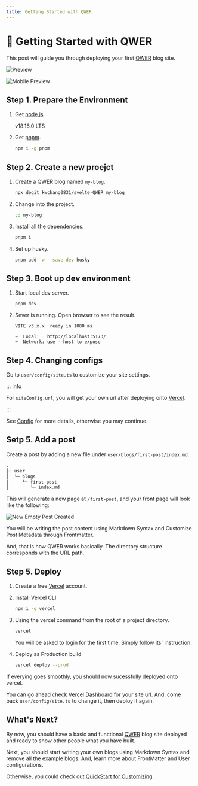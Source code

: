 ```yaml
---
title: Getting Started with QWER
---
```


# 🎉 Getting Started with QWER

This post will guide you through deploying your first [QWER](https://github.com/kwchang0831/svelte-QWER) blog site.

![Preview](../images/preview.webp)

![Mobile Preview](../images/mobile-preview.webp)

## Step 1. Prepare the Environment

1. Get [node.js](https://nodejs.org/).

   v18.16.0 LTS

2. Get [pnpm](https://pnpm.io/).

   ```sh
   npm i -g pnpm
   ```

## Step 2. Create a new proejct

1. Create a QWER blog named `my-blog`.

   ```sh
   npx degit kwchang0831/svelte-QWER my-blog
   ```

1. Change into the project.

   ```sh
   cd my-blog
   ```

1. Install all the dependencies.

   ```sh
   pnpm i
   ```

1. Set up husky.

   ```sh
   pnpm add -w --save-dev husky
   ```

## Step 3. Boot up dev environment

1. Start local dev server.

   ```sh
   pnpm dev
   ```

1. Sever is running. Open browser to see the result.

   ```shell
   VITE v3.x.x  ready in 1080 ms

   ➜  Local:   http://localhost:5173/
   ➜  Network: use --host to expose
   ```

## Step 4. Changing configs

Go to `user/config/site.ts` to customize your site settings.

::: info

For `siteConfig.url`, you will get your own url after deploying onto [Vercel](https://vercel.com).

:::

See [Config](/config/site-ts) for more details, otherwise you may continue.

## Setp 5. Add a post

Create a post by adding a new file under `user/blogs/first-post/index.md`.

```txt
.
├─ user
│  └─ blogs
│     └─ first-post
│        └─ index.md
```

This will generate a new page at `/first-post`, and your front page will look like the following:

![New Empty Post Created](../images/new_empty_post.webp)

You will be writing the post content using Markdown Syntax and Customize Post Metadata through Frontmatter.

And, that is how QWER works basically. The directory structure corresponds with the URL path.

## Step 5. Deploy

1. Create a free [Vercel](https://vercel.com/) account.

1. Install Vercel CLI

   ```sh
   npm i -g vercel
   ```

1. Using the vercel command from the root of a project directory.

   ```sh
   vercel
   ```

   You will be asked to login for the first time. Simply follow its' instruction.

1. Deploy as Production build

   ```sh
   vercel deploy --prod
   ```

If everying goes smoothly, you should now sucessfully deployed onto vercel.

You can go ahead check [Vercel Dashboard](https://vercel.com/dashboard) for your site url. And, come back `user/config/site.ts` to change it, then deploy it again.

## What's Next?

By now, you should have a basic and functional [QWER](https://github.com/kwchang0831/svelte-QWER) blog site deployed and ready to show other people what you have built.

Next, you should start writing your own blogs using Markdown Syntax and remove all the example blogs. And, learn more about FrontMatter and User configurations.

Otherwise, you could check out [QuickStart for Customizing](/customize/quick-start).

